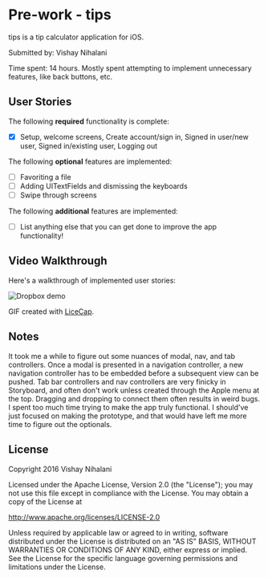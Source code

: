 # Pre-work - tips

tips is a tip calculator application for iOS.

Submitted by: Vishay Nihalani

Time spent: 14 hours. Mostly spent attempting to implement unnecessary features, like back buttons, etc.

## User Stories

The following **required** functionality is complete:
* [x] Setup, welcome screens, Create account/sign in, Signed in user/new user, Signed in/existing user, Logging out

The following **optional** features are implemented:
* [ ] Favoriting a file
* [ ] Adding UITextFields and dismissing the keyboards
* [ ] Swipe through screens

The following **additional** features are implemented:

- [ ] List anything else that you can get done to improve the app functionality!

## Video Walkthrough

Here's a walkthrough of implemented user stories:

![Dropbox demo](demo-with-animations.gif)

GIF created with [LiceCap](http://www.cockos.com/licecap/).

## Notes

It took me a while to figure out some nuances of modal, nav, and tab controllers. Once a modal is presented in a navigation controller, a new navigation controller has to be embedded before a subsequent view can be pushed. Tab bar controllers and nav controllers are very finicky in Storyboard, and often don't work unless created through the Apple menu at the top. Dragging and dropping to connect them often results in weird bugs. I spent too much time trying to make the app truly functional. I should've just focused on making the prototype, and that would have left me more time to figure out the optionals.

## License

Copyright 2016 Vishay Nihalani

Licensed under the Apache License, Version 2.0 (the "License");
you may not use this file except in compliance with the License.
You may obtain a copy of the License at

http://www.apache.org/licenses/LICENSE-2.0

Unless required by applicable law or agreed to in writing, software
distributed under the License is distributed on an "AS IS" BASIS,
WITHOUT WARRANTIES OR CONDITIONS OF ANY KIND, either express or implied.
See the License for the specific language governing permissions and
limitations under the License.
